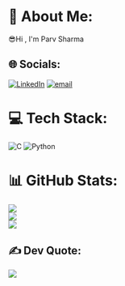 # 💫 About Me:
😎Hi , I'm Parv Sharma 


## 🌐 Socials:
 [![LinkedIn](https://img.shields.io/badge/LinkedIn-%230077B5.svg?logo=linkedin&logoColor=white)](https://linkedin.com/in/https://www.linkedin.com/in/parv-sharma-b38468339?) [![email](https://img.shields.io/badge/Email-D14836?logo=gmail&logoColor=white)](mailto:mksnew7@gmail.com) 


# 💻 Tech Stack:
 ![C](https://img.shields.io/badge/c-%2300599C.svg?style=for-the-badge&logo=c&logoColor=white) ![Python](https://img.shields.io/badge/python-3670A0?style=for-the-badge&logo=python&logoColor=ffdd54)


# 📊 GitHub Stats:
 ![](https://github-readme-stats.vercel.app/api?username=cjasoncode&theme=dark&hide_border=false&include_all_commits=false&count_private=false)<br/>
 ![](https://github-readme-streak-stats.herokuapp.com/?user=cjasoncode&theme=dark&hide_border=false)<br/>
 ![](https://github-readme-stats.vercel.app/api/top-langs/?username=cjasoncode&theme=dark&hide_border=false&include_all_commits=false&count_private=false&layout=compact) 

## ✍️ Dev Quote:
 ![](https://quotes-github-readme.vercel.app/api?type=horizontal&theme=dark)




<!-- Proudly created with GPRM ( https://gprm.itsvg.in ) --> 
